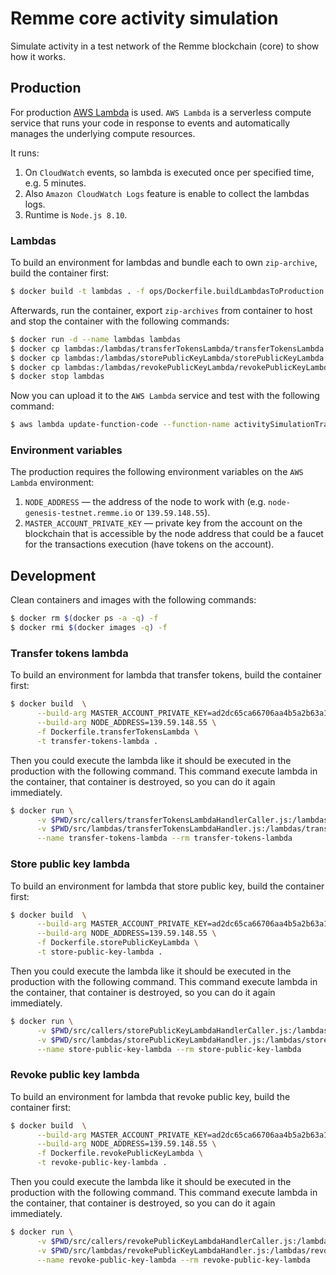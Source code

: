 # Remme core activity simulation

Simulate activity in a test network of the Remme blockchain (core) to show how it works.

## Production

For production [AWS Lambda](https://aws.amazon.com/lambda/features) is used. ``AWS Lambda`` is a serverless compute 
service that runs your code in response to events and automatically manages the underlying compute resources.

It runs:

1. On ``CloudWatch`` events, so lambda is executed once per specified time, e.g. 5 minutes.
2. Also ``Amazon CloudWatch Logs`` feature is enable to collect the lambdas logs.
3. Runtime is ``Node.js 8.10``.

### Lambdas

To build an environment for lambdas and bundle each to own ``zip-archive``, build the container first:

```bash
$ docker build -t lambdas . -f ops/Dockerfile.buildLambdasToProduction
```

Afterwards, run the container, export ``zip-archives`` from container to host and stop the container with the following 
commands:

```bash
$ docker run -d --name lambdas lambdas
$ docker cp lambdas:/lambdas/transferTokensLambda/transferTokensLambda.zip .
$ docker cp lambdas:/lambdas/storePublicKeyLambda/storePublicKeyLambda.zip .
$ docker cp lambdas:/lambdas/revokePublicKeyLambda/revokePublicKeyLambda.zip .
$ docker stop lambdas
```

Now you can upload it to the ``AWS Lambda`` service and test with the following command:

```bash
$ aws lambda update-function-code --function-name activitySimulationTrasferTokens --zip-file fileb:/$pwd/transferTokensLambda.zip
```

### Environment variables

The production requires the following environment variables on the ``AWS Lambda`` environment:

1. ``NODE_ADDRESS`` — the address of the node to work with (e.g. ``node-genesis-testnet.remme.io`` or ``139.59.148.55``).
2. ``MASTER_ACCOUNT_PRIVATE_KEY`` — private key from the account on the blockchain that is accessible by the node address 
that could be a faucet for the transactions execution (have tokens on the account).

## Development

Clean containers and images with the following commands:

```bash
$ docker rm $(docker ps -a -q) -f
$ docker rmi $(docker images -q) -f
```

### Transfer tokens lambda

To build an environment for lambda that transfer tokens, build the container first:

```bash
$ docker build  \
      --build-arg MASTER_ACCOUNT_PRIVATE_KEY=ad2dc65ca66706aa4b5a2b63a10472c91e113b7f82614260f3bb3a2cd28a0cdc \
      --build-arg NODE_ADDRESS=139.59.148.55 \
      -f Dockerfile.transferTokensLambda \
      -t transfer-tokens-lambda .
```

Then you could execute the lambda like it should be executed in the production with the following command. This command
execute lambda in the container, that container is destroyed, so you can do it again immediately. 

```bash
$ docker run \
      -v $PWD/src/callers/transferTokensLambdaHandlerCaller.js:/lambdas/transferTokensLambda/transferTokensLambdaHandlerCaller.js \
      -v $PWD/src/lambdas/transferTokensLambdaHandler.js:/lambdas/transferTokensLambda/transferTokensLambdaHandler.js \
      --name transfer-tokens-lambda --rm transfer-tokens-lambda
```

### Store public key lambda

To build an environment for lambda that store public key, build the container first:

```bash
$ docker build  \
      --build-arg MASTER_ACCOUNT_PRIVATE_KEY=ad2dc65ca66706aa4b5a2b63a10472c91e113b7f82614260f3bb3a2cd28a0cdc \
      --build-arg NODE_ADDRESS=139.59.148.55 \
      -f Dockerfile.storePublicKeyLambda \
      -t store-public-key-lambda .
```

Then you could execute the lambda like it should be executed in the production with the following command. This command
execute lambda in the container, that container is destroyed, so you can do it again immediately.

```bash
$ docker run \
      -v $PWD/src/callers/storePublicKeyLambdaHandlerCaller.js:/lambdas/storePublicKeyLambda/storePublicKeyLambdaHandlerCaller.js \
      -v $PWD/src/lambdas/storePublicKeyLambdaHandler.js:/lambdas/storePublicKeyLambda/storePublicKeyLambdaHandler.js \
      --name store-public-key-lambda --rm store-public-key-lambda
```

### Revoke public key lambda

To build an environment for lambda that revoke public key, build the container first:

```bash
$ docker build  \
      --build-arg MASTER_ACCOUNT_PRIVATE_KEY=ad2dc65ca66706aa4b5a2b63a10472c91e113b7f82614260f3bb3a2cd28a0cdc \
      --build-arg NODE_ADDRESS=139.59.148.55 \
      -f Dockerfile.revokePublicKeyLambda \
      -t revoke-public-key-lambda .
```

Then you could execute the lambda like it should be executed in the production with the following command. This command
execute lambda in the container, that container is destroyed, so you can do it again immediately.

```bash
$ docker run \
      -v $PWD/src/callers/revokePublicKeyLambdaHandlerCaller.js:/lambdas/revokePublicKeyLambda/revokePublicKeyLambdaHandlerCaller.js \
      -v $PWD/src/lambdas/revokePublicKeyLambdaHandler.js:/lambdas/revokePublicKeyLambda/revokePublicKeyLambdaHandler.js \
      --name revoke-public-key-lambda --rm revoke-public-key-lambda
```
